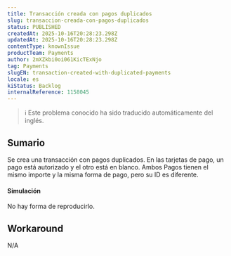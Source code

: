 ```yaml
---
title: Transacción creada con pagos duplicados
slug: transaccion-creada-con-pagos-duplicados
status: PUBLISHED
createdAt: 2025-10-16T20:28:23.298Z
updatedAt: 2025-10-16T20:28:23.298Z
contentType: knownIssue
productTeam: Payments
author: 2mXZkbi0oi061KicTExNjo
tag: Payments
slugEN: transaction-created-with-duplicated-payments
locale: es
kiStatus: Backlog
internalReference: 1158045
---
```


>ℹ️ Este problema conocido ha sido traducido automáticamente del inglés.

## Sumario


Se crea una transacción con pagos duplicados.
En las tarjetas de pago, un pago está autorizado y el otro está en blanco.
Ambos Pagos tienen el mismo importe y la misma forma de pago, pero su ID es diferente.



#### Simulación


No hay forma de reproducirlo.


## Workaround


N/A



